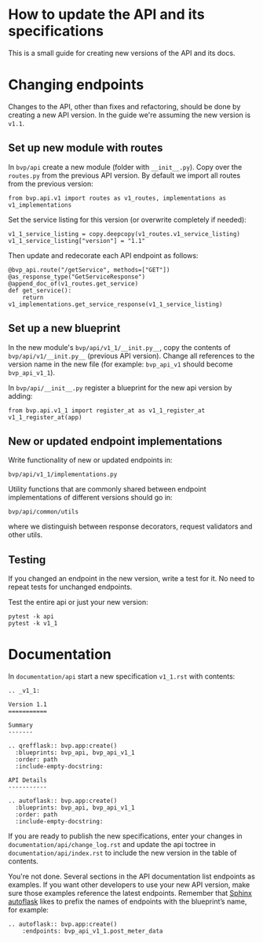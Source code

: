# How to update the API and its specifications

This is a small guide for creating new versions of the API and its docs.


Changing endpoints
==================

Changes to the API, other than fixes and refactoring, should be done by creating a new API version.
In the guide we're assuming the new version is `v1.1`.

Set up new module with routes
-----------------------------

In `bvp/api` create a new module (folder with `__init__.py`).
Copy over the `routes.py` from the previous API version.
By default we import all routes from the previous version:

    from bvp.api.v1 import routes as v1_routes, implementations as v1_implementations

Set the service listing for this version (or overwrite completely if needed):

    v1_1_service_listing = copy.deepcopy(v1_routes.v1_service_listing)
    v1_1_service_listing["version"] = "1.1"

Then update and redecorate each API endpoint as follows:

    @bvp_api.route("/getService", methods=["GET"])
    @as_response_type("GetServiceResponse")
    @append_doc_of(v1_routes.get_service)
    def get_service():
        return v1_implementations.get_service_response(v1_1_service_listing)

Set up a new blueprint
----------------------

In the new module's `bvp/api/v1_1/__init.py__`, copy the contents of `bvp/api/v1/__init.py__` (previous API version).
Change all references to the version name in the new file (for example: `bvp_api_v1` should become `bvp_api_v1_1`).

In `bvp/api/__init__.py` register a blueprint for the new api version by adding:

    from bvp.api.v1_1 import register_at as v1_1_register_at
    v1_1_register_at(app) 

New or updated endpoint implementations
---------------------------------------

Write functionality of new or updated endpoints in:

    bvp/api/v1_1/implementations.py

Utility functions that are commonly shared between endpoint implementations of different versions should go in:

    bvp/api/common/utils

where we distinguish between response decorators, request validators and other utils.


Testing
-------

If you changed an endpoint in the new version, write a test for it.
No need to repeat tests for unchanged endpoints.

Test the entire api or just your new version:

    pytest -k api
    pytest -k v1_1

Documentation
=============

In `documentation/api` start a new specification `v1_1.rst` with contents:

    .. _v1_1:
    
    Version 1.1
    ===========
    
    Summary
    -------
    
    .. qrefflask:: bvp.app:create()
      :blueprints: bvp_api, bvp_api_v1_1
      :order: path
      :include-empty-docstring:
    
    API Details
    -----------
    
    .. autoflask:: bvp.app:create()
      :blueprints: bvp_api, bvp_api_v1_1
      :order: path
      :include-empty-docstring:

If you are ready to publish the new specifications, enter your changes in `documentation/api/change_log.rst` and update the api toctree in `documentation/api/index.rst`
to include the new version in the table of contents.

You're not done. Several sections in the API documentation list endpoints as examples. If you want other developers to use your new API version, make sure those examples reference the latest endpoints. Remember that [Sphinx autoflask](https://sphinxcontrib-httpdomain.readthedocs.io/en/stable/#module-sphinxcontrib.autohttp.flask) likes to prefix the names of endpoints with the blueprint’s name, for example:

    .. autoflask:: bvp.app:create()
        :endpoints: bvp_api_v1_1.post_meter_data
